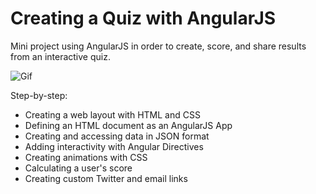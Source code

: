 # Creating a Quiz with AngularJS

Mini project using AngularJS in order to create, score, and share results from an interactive quiz.

![Gif](http://cdn.makeagif.com/media/12-03-2015/rF4XCN.gif)


Step-by-step:

* Creating a web layout with HTML and CSS
* Defining an HTML document as an AngularJS App
* Creating and accessing data in JSON format
* Adding interactivity with Angular Directives
* Creating animations with CSS
* Calculating a user's score
* Creating custom Twitter and email links
